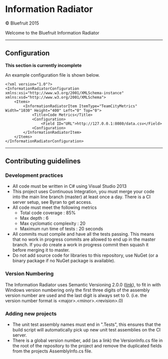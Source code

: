 # Information Radiator

&copy; Bluefruit 2015

Welcome to the Bluefruit Information Radiator

---

## Configuration

**This section is currently incomplete**

An example configuration file is shown below.

    <?xml version="1.0"?>
    <InformationRadiatorConfiguration xmlns:xsi="http://www.w3.org/2001/XMLSchema-instance" xmlns:xsd="http://www.w3.org/2001/XMLSchema">
        <Items>
            <InformationRadiatorItem ItemType="TeamCityMetrics" Width="1030" Height="400" Left="0" Top="0">
                <Title>Code Metrics</Title>
                <Configuration>
                    <Field ID="URL">http://127.0.0.1:8080/data.csv</Field>
                <Configuration>
            </InformationRadiatorItem>
        </Items>
    </InformationRadiatorConfiguration>


---

## Contributing guidelines

### Development practices

* All code must be written in C# using Visual Studio 2013
* This project uses Continuous Integration, you must merge your code into the
  main line branch (master) at least once a day. There is a CI server setup,
  see Byran to get access.
* All code must meet the following metrics
  * Total code coverage : 85%
  * Max depth : 6
  * Max cyclomatic complexity : 20
  * Maximum run time of tests : 20 seconds
* All commits must compile and have all the tests passing. This means that no
  work in progress commits are allowed to end up in the master branch. If
  you do create a work in progress commit then squash it before merging it to
  master.
* Do not add source code for libraries to this repository, use NuGet (or a
  binary package if no NuGet package is available).

### Version Numbering
The Information Radiator uses Semantic Versioning 2.0.0
([link](http://semver.org/)), to fit in with Windows version numbering only the
first three digits of the assembly version number are used and the last digit
is always set to 0. (i.e. the version number format is
&lt;major&gt;.&lt;minor&gt;.&lt;revision&gt;.0)

### Adding new projects

* The unit test assembly names must end in ".Tests", this ensures that the
  build script will automatically pick up new unit test assemblies on the CI
  server.
* There is a global version number, add (as a link) the VersionInfo.cs file in
  the root of the repository to the project and remove the duplicated fields
  from the projects AssemblyInfo.cs file.
